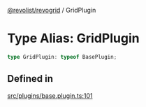 [@revolist/revogrid](README.md) / GridPlugin

# Type Alias: GridPlugin

```ts
type GridPlugin: typeof BasePlugin;
```

## Defined in

[src/plugins/base.plugin.ts:101](https://github.com/revolist/revogrid/blob/7dbd661cfbca0ebdb4daac15bcf7a7879e23703b/src/plugins/base.plugin.ts#L101)
